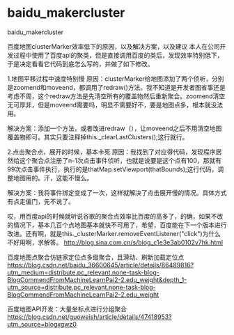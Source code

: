 # baidu_makercluster
baidu_makercluster

百度地图clusterMarker效率低下的原因，以及解决方案，以及建议
本人在公司开发过程中使用了百度api的聚类，但是直接调用百度的类后，发现效率特别低下，于是决定看看它代码到底怎么写的，并做了如下修改。

1.地图平移过程中速度特别慢
原因：clusterMarker给地图添加了两个侦听，分别是zoomend和moveend，都调用了redraw()方法。我不知道是开发者图省事还是考虑不周，这个redraw方法是先清空所有的覆盖物然后重新聚合。zoomend清空无可厚非，但是moveend需要吗，明显不需要好不，要是地图点多，根本就没法用。

解决方案：添加一个方法，或者改进redraw（），让moveend之后不用清空地图覆盖物即可。其实只要注释掉this._clearLastClusters();这行就行。

2.点击聚合点，展开的时候，基本卡死
原因：我找到了对应得代码，发现程序居然给这个聚合点注册了n-1次点击事件侦听，也就是说要是这个点有100，那就有99次点击事件执行，执行的是thatMap.setViewport(thatBounds);这行代码，调整地图用的。汗，这能不慢么。

解决方案：我将事件绑定变成了一次，这样就解决了点击展开慢的情况。具体方式有点走偏门，先不说了。

哎，用百度api的时候就听说谷歌的聚合点效率比百度的高多了，的确，如果不改的情况下，基本几百个点地图基本就快不可用了，希望，百度能在下一个版本进行改进。还有啊，就是this._clusterMarker.removeEventListener("click")为什么不好用啊，求解答。
http://blog.sina.com.cn/s/blog_c1e3e3ab0102v7hk.html


百度地图点聚合仿链家定位点多级聚合，且滑动、刷新加载定位点
https://blog.csdn.net/baidu_36600645/article/details/86489816?utm_medium=distribute.pc_relevant.none-task-blog-BlogCommendFromMachineLearnPai2-2.edu_weight&depth_1-utm_source=distribute.pc_relevant.none-task-blog-BlogCommendFromMachineLearnPai2-2.edu_weight


百度地图API开发：大量坐标点进行分组聚合
https://blog.csdn.net/guoweish/article/details/47418953?utm_source=blogxgwz0
